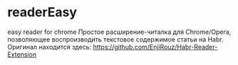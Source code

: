 # readerEasy
easy reader for chrome
Простое расширение-читалка для Chrome/Opera, позволяющее воспроизводить текстовое содержимое статьи на Habr.
Оригинал находится здесь: https://github.com/EnjiRouz/Habr-Reader-Extension
